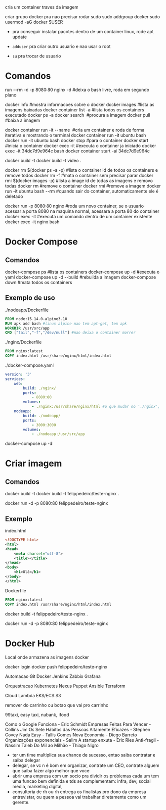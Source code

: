 cria um container traves da imagem

criar grupo docker pra nao precisar rodar sudo
sudo addgroup docker
sudo usermod -aG docker $USER

- pra conseguir instalar pacotes dentro de um container linux, rode
apt update

- `adduser` pra criar outro usuario e nao usar o root
- `su` pra trocar de usuario

# Comandos
run --rm -d -p 8080:80 nginx
-d #deixa o bash livre, roda em segundo plano

docker info #mostra informacoes sobre o docker
docker images #lista as imagens baixadas
docker container list -a #lista todos os containers executado
docker ps -a
docker search <image> #procura a imagem
docker pull <image> #baixa a imagem

docker container run -it --name <name> <image> <command> #cria um container e roda de forma iterativa e mostrando o terminal
	docker container run -it ubuntu bash
	docker run -it ubuntu bash
docker stop <containder-id> #para o container
docker start <container-id> #inicia o container
docker exec -it <container-id> <command> #executa o container ja iniciado
	docker exec -it 34dc7d9e964c bash
	docker container start -ai 34dc7d9e964c

docker build -t <nome-pasta> <diretorio>
	docker build -t video .

docker rm $(docker ps -a -p) #lista o container id de todos os containers e remove todos
docker rm -f <container-id-ou-name> #mata o container sem precisar parar
docker rmi $(docker images -p) #lista a image id de todas as imagens e removo todas
docker rm <containder-id> #remove o container
docker rmi <image-id> #remove a imagem
docker run -it ubuntu bash --rm #quando sair do container, automaticamente ele é deletado

docker run -p 8080:80 nginx #roda um novo container, se o usuario acessar a porta 8080 na maquina normal, acessara a porta 80 do container
docker exec -it <container-name> <command> #executa um comando dentro de um container existente
	docker exec -it nginx bash

# Docker Compose

## Comandos

docker-compose ps #lista os containers
docker-compose up -d #executa o yaml
docker-compose up -d --build #rebuilda a imagem
docker-compose down #mata todos os containers

## Exemplo de uso

./nodeapp/Dockerfile
```dockerfile
FROM node:15.14.0-alpine3.10
RUN apk add bash #linux alpine nao tem apt-get, tem apk
WORKDIR /usr/src/app
CMD ["tail","-f","/dev/null"] #nao deixa o container morrer
```
./nginx/Dockerfile
```dockerfile
FROM nginx:latest
COPY index.html /usr/share/nginx/html/index.html
```

./docker-compose.yaml
```yaml
version: '3'
services: 
	web:
		build: ./nginx/
		ports:
			- 8080:80
		volumes:
			- ./nginx:/usr/share/nginx/html #o que mudar no './nginx', será replicado no '/user/share/nginx/html'
	nodeapp:
		build: ./nodeapp/
		ports:
			- 3000:3000
		volumes:
			- ./nodeapp:/usr/src/app
```

docker-compose up -d 

# Criar imagem

## Comandos

docker build -t <nome-imagem> <local-docker-file>
	docker build -t felippedeiro/teste-nginx .

docker run -d -p 8080:80 felippedeiro/teste-nginx

## Exemplo 

index.html
```xml
<!DOCTYPE html>
<html>
<head>
	<meta charset="utf-8">
	<title></title>
</head>
<body>
	<h1>Olá</h1>
</body>
</html>
```
Dockerfile
```dockerfile
FROM nginx:latest
COPY index.html /usr/share/nginx/html/index.html
```
docker build -t felippedeiro/teste-nginx .

docker run -d -p 8080:80 felippedeiro/teste-nginx

# Docker Hub

Local onde armazena as imagens docker

docker login
docker push felippedeiro/teste-nginx





Automacao
	Git
	Docker
	Jenkins
	Zabbix
	Grafana

Orquestracao
	Kubernetes
	Nexus
	Puppet
	Ansible
	Terraform

Cloud
	Lambda
	EKS/ECS
	S3







remover do carrinho ou botao que vai pro carrinho



99taxi, easy taxi, nubank, ifood


Como o Google Funciona - Eric Schmidt 
Empresas Feitas Para Vencer - Collins Jim
Os Sete Hábitos das Pessoas Altamente Eficazes - Stephen Covey
Nada Easy - Tallis Gomes
Nova Economia - Diego Barreto
Organizações exponenciais - Salim
A startup enxuta - Eric Ries
Anti-fragil - Nassim Taleb
Do Mil ao Milhão - Thiago Nigro

- ter um time multiplica sua chance de sucesso, entao saiba contratar e saiba delegar
- delegar, se vc n é bom em organizar, contrate um CEO, contrate alguem que saiba fazer algo melhor que voce
- abrir uma empresa com um socio pra dividir os problemas
cada um tem uma funcao bem definida e tds se complementam: infra, dev, social media, marketing digital,
- consultoria de rh ou rh entrega os finalistas pro dono da empresa entrevistar, ou quem a pessoa vai trabalhar diretamente como um gerente.

